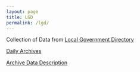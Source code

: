 ```yaml
---
layout: page
title: LGD
permalink: /lgd/
---
```


Collection of Data from [Local Government Directory](https://lgdirectorey.gov.in)

[Daily Archives](/lgd/archives)

[Archive Data Description](/lgd//anatomy)

